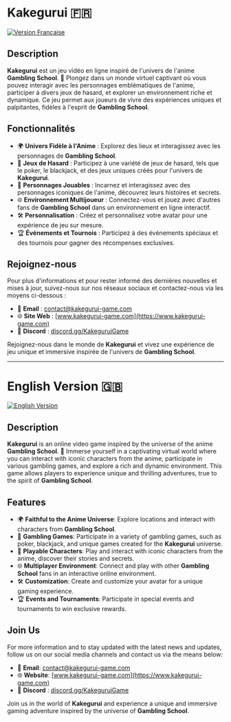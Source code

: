 # Kakegurui 🇫🇷
[![Version Française](https://img.shields.io/badge/Version%20Française-French-red)](#)


## Description

**Kakegurui** est un jeu vidéo en ligne inspiré de l'univers de l'anime **Gambling School**. 🎲 Plongez dans un monde virtuel captivant où vous pouvez interagir avec les personnages emblématiques de l'anime, participer à divers jeux de hasard, et explorer un environnement riche et dynamique. Ce jeu permet aux joueurs de vivre des expériences uniques et palpitantes, fidèles à l'esprit de **Gambling School**.

## Fonctionnalités

- 🌍 **Univers Fidèle à l'Anime** : Explorez des lieux et interagissez avec les personnages de **Gambling School**.
- 🎰 **Jeux de Hasard** : Participez à une variété de jeux de hasard, tels que le poker, le blackjack, et des jeux uniques créés pour l'univers de **Kakegurui**.
- 👤 **Personnages Jouables** : Incarnez et interagissez avec des personnages iconiques de l'anime, découvrez leurs histoires et secrets.
- 🌐 **Environnement Multijoueur** : Connectez-vous et jouez avec d'autres fans de **Gambling School** dans un environnement en ligne interactif.
- 🛠️ **Personnalisation** : Créez et personnalisez votre avatar pour une expérience de jeu sur mesure.
- 🏆 **Événements et Tournois** : Participez à des événements spéciaux et des tournois pour gagner des récompenses exclusives.

## Rejoignez-nous

Pour plus d'informations et pour rester informé des dernières nouvelles et mises à jour, suivez-nous sur nos réseaux sociaux et contactez-nous via les moyens ci-dessous :

- 📧 **Email** : [contact@kakegurui-game.com](mailto:contact@kakegurui-game.com)
- 🌐 **Site Web** : [www.kakegurui-game.com](https://www.kakegurui-game.com)
- 📘 **Discord** : [discord.gg/KakeguruiGame]([https://discord.gg/sKmT59HGr])

Rejoignez-nous dans le monde de **Kakegurui** et vivez une expérience de jeu unique et immersive inspirée de l'univers de **Gambling School**.

---

# English Version 🇬🇧
[![English Version](https://img.shields.io/badge/Version%20Anglaise-English-blue)](#)


## Description

**Kakegurui** is an online video game inspired by the universe of the anime **Gambling School**. 🎲 Immerse yourself in a captivating virtual world where you can interact with iconic characters from the anime, participate in various gambling games, and explore a rich and dynamic environment. This game allows players to experience unique and thrilling adventures, true to the spirit of **Gambling School**.

## Features

- 🌍 **Faithful to the Anime Universe**: Explore locations and interact with characters from **Gambling School**.
- 🎰 **Gambling Games**: Participate in a variety of gambling games, such as poker, blackjack, and unique games created for the **Kakegurui** universe.
- 👤 **Playable Characters**: Play and interact with iconic characters from the anime, discover their stories and secrets.
- 🌐 **Multiplayer Environment**: Connect and play with other **Gambling School** fans in an interactive online environment.
- 🛠️ **Customization**: Create and customize your avatar for a unique gaming experience.
- 🏆 **Events and Tournaments**: Participate in special events and tournaments to win exclusive rewards.

## Join Us

For more information and to stay updated with the latest news and updates, follow us on our social media channels and contact us via the means below:

- 📧 **Email**: [contact@kakegurui-game.com](mailto:contact@kakegurui-game.com)
- 🌐 **Website**: [www.kakegurui-game.com](https://www.kakegurui-game.com)
- 📘 **Discord** : [discord.gg/KakeguruiGame]([https://discord.gg/sKmT59HGr])

Join us in the world of **Kakegurui** and experience a unique and immersive gaming adventure inspired by the universe of **Gambling School**.
